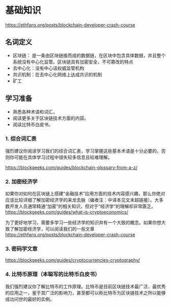 # 基础知识
https://ethfans.org/posts/blockchain-developer-crash-course
## 名词定义

- 区块链： 是一条由区块链接而成的数据链，在区块中包含具体数据，并且整个系统没有中心化监管。区块链具有加密安全，不可篡改的特点
- 去中心化：没有中心话权威监管机构
- 共识机制：在去中心化网络上达成共识的机制
- 矿工

## 学习准备
- 熟悉各种术语和词汇。
- 阅读更多关于区块链技术方面的内容。
- 阅读比特币白皮书。

### 1. 综合词汇表

强烈建议你阅读学习我们的综合词汇表，学习掌握这些基本术语是十分必要的，否则你可能在具体学习过程中错失较多信息且较难理解。

https://blockgeeks.com/guides/blockchain-glossary-from-a-z/

### 2. 加密经济学

如果你对如何在区块链上搭建“金融技术”应用方面的技术内容感兴趣，那么你绝对应该比较详细了解加密经济学的来龙去脉（编者注：中译本见文末超链接）。大多数开发人员通常精通“加密”的相关知识，但对于“经济学”的理解却非常匮乏。
https://blockgeeks.com/guides/what-is-cryptoeconomics/


为了更好地学习，需要多学习一些经济学的知识并有一个大致的概念。如果你想大致了解加密经济学，可以阅读我们的一些文章
https://ethfans.org/posts/blockchain-developer-crash-course

### 3. 密码学文章


https://blockgeeks.com/guides/cryptocurrencies-cryptography/

### 4. 比特币原理（本聪写的比特币白皮书）
我们强烈建议你了解比特币的工作原理。比特币是目前区块链技术最广泛、最优秀的应用之一，鉴于其广泛的影响力，甚至都可以称比特币为区块链技术之所以能够成功问世的最好的实例。